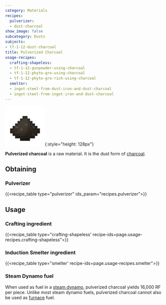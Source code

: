 ```yaml
---
category: Materials
recipes:
  pulverizer:
  - dust-charcoal
show_image: false
subcategory: Dusts
subjects:
- tf-1-12-dust-charcoal
title: Pulverized Charcoal
usage-recipes:
  crafting-shapeless:
  - tf-1-12-gunpowder-using-charcoal
  - tf-1-12-phyto-gro-using-charcoal
  - tf-1-12-phyto-gro-rich-using-charcoal
  smelter:
  - ingot-steel-from-dust-iron-and-dust-charcoal
  - ingot-steel-from-ingot-iron-and-dust-charcoal
---
```


![Pulverized charcoal](/assets/images/docs/1.12/thermal-foundation/dust-charcoal.png){:style="height: 128px"}


**Pulverized charcoal** is a raw material. It is the dust form of
[charcoal](https://minecraft.gamepedia.com/Charcoal).


Obtaining
---------

### Pulverizer
{{<recipe_table type="pulverizer" ids_param="recipes.pulverizer">}}


Usage
-----

### Crafting ingredient
{{<recipe_table type="crafting-shapeless' recipe-ids=page.usage-recipes.crafting-shapeless">}}

### Induction Smelter ingredient
{{<recipe_table type="smelter' recipe-ids=page.usage-recipes.smelter">}}

### Steam Dynamo fuel
When used as fuel in a [steam dynamo](../../thermal-expansion/steam-dynamo/),
pulverized charcoal yields 16,000 RF per piece. Unlike most steam dynamo fuels,
pulverized charcoal cannot also be used as
[furnace](https://minecraft.gamepedia.com/Furnace) fuel.
